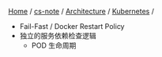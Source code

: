 [Home](https://mengxianbin.github.io) /
[cs-note](https://mengxianbin.github.io/cs-note) /
[Architecture](https://mengxianbin.github.io/cs-note/content/Architecture) /
[Kubernetes](https://mengxianbin.github.io/cs-note/content/Architecture/Kubernetes) /

* Fail-Fast / Docker Restart Policy
* 独立的服务依赖检查逻辑
    * POD 生命周期
